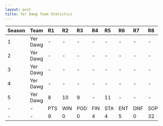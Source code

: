 ```yaml
---
layout: post 
title: Yer Dawg Team Statistics
--- 
```


| Season   | Team     | R1   | R2   | R3   | R4   | R5   | R6   | R7   | R8   | R9   | R10   | R11   | R12   | Pts   | Pos   |
|:---------|:---------|:-----|:-----|:-----|:-----|:-----|:-----|:-----|:-----|:-----|:------|:------|:------|:------|:------|
| 1        | Yer Dawg | -    | -    | -    | -    | -    | -    | -    | -    | -    | -     | -     | -     | -     | -     |
| 2        | Yer Dawg | -    | -    | -    | -    | -    | -    | -    | -    | -    | -     | -     | -     | -     | -     |
| 3        | Yer Dawg | -    | -    | -    | -    | -    | -    | -    | -    | -    | -     | -     | -     | -     | -     |
| 4        | Yer Dawg | -    | -    | -    | -    | -    | -    | -    | -    | -    | -     | -     | -     | -     | -     |
| 5        | Yer Dawg | 8    | 10   | 9    | -    | 11   | -    | -    | -    | -    | -     | DNQ   | -     | 9     | 11    |
| -        | -        | PTS  | WIN  | POD  | FIN  | STA  | ENT  | DNF  | SOP  | DNQ  | %Fin  | PPR   | BST   | CHA   | RNK   |
| -        | -        | 9    | 0    | 0    | 4    | 4    | 5    | 0    | 32   | 1    | 100   | 1.8   | 8     | 0     | 26    |
